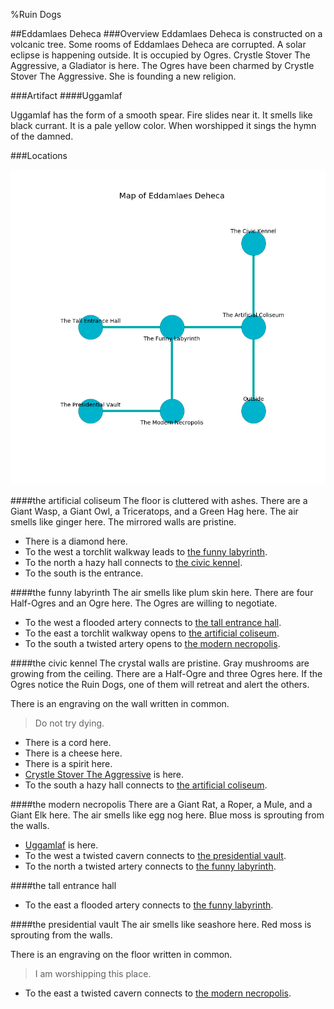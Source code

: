 %Ruin Dogs

##Eddamlaes Deheca
###Overview
Eddamlaes Deheca is constructed on a volcanic tree. Some rooms of Eddamlaes Deheca are corrupted. A solar eclipse is happening outside. It is occupied by Ogres. <a name="Crystle-Stover-The-Aggressive"></a>Crystle Stover The Aggressive, a Gladiator is here. The Ogres have been charmed by Crystle Stover The Aggressive. She  is founding a new religion. 



###Artifact
####<a name="Uggamlaf"></a>Uggamlaf


Uggamlaf has the form of a smooth spear. Fire slides near it. It smells like black currant. It is a pale yellow color. When worshipped it sings the hymn of the damned. 





###Locations


![](../v2/images/Eddamlaes-Deheca.png)

####<a name="the-artificial-coliseum"></a>the artificial coliseum
The floor is cluttered with ashes. There are a Giant Wasp, a Giant Owl, a Triceratops, and a Green Hag here. The air smells like ginger here. The mirrored walls are pristine. 



* There is a diamond here.
* To the west a torchlit walkway leads to [the funny labyrinth](#the-funny-labyrinth).
* To the north a hazy hall connects to [the civic kennel](#the-civic-kennel).
* To the south is the entrance.


####<a name="the-funny-labyrinth"></a>the funny labyrinth
The air smells like plum skin here. There are four Half-Ogres and an Ogre here. The Ogres are willing to negotiate. 



* To the west a flooded artery connects to [the tall entrance hall](#the-tall-entrance-hall).
* To the east a torchlit walkway opens to [the artificial coliseum](#the-artificial-coliseum).
* To the south a twisted artery opens to [the modern necropolis](#the-modern-necropolis).


####<a name="the-civic-kennel"></a>the civic kennel
The crystal walls are pristine. Gray mushrooms are growing from the ceiling. There are a Half-Ogre and three Ogres here. If the Ogres notice the Ruin Dogs, one of them will retreat and alert the others. 

There is an engraving on the wall written in common. 

> Do not try dying.
>


* There is a cord here.
* There is a cheese here.
* There is a spirit here.
* [Crystle Stover The Aggressive](#Crystle-Stover-The-Aggressive) is here.
* To the south a hazy hall connects to [the artificial coliseum](#the-artificial-coliseum).


####<a name="the-modern-necropolis"></a>the modern necropolis
There are a Giant Rat, a Roper, a Mule, and a Giant Elk here. The air smells like egg nog here. Blue moss is sprouting from the walls. 



* [Uggamlaf](#Uggamlaf) is here.
* To the west a twisted cavern connects to [the presidential vault](#the-presidential-vault).
* To the north a twisted artery connects to [the funny labyrinth](#the-funny-labyrinth).


####<a name="the-tall-entrance-hall"></a>the tall entrance hall




* To the east a flooded artery connects to [the funny labyrinth](#the-funny-labyrinth).


####<a name="the-presidential-vault"></a>the presidential vault
The air smells like seashore here. Red moss is sprouting from the walls. 

There is an engraving on the floor written in common. 

> I am worshipping this place.
>


* To the east a twisted cavern connects to [the modern necropolis](#the-modern-necropolis).



